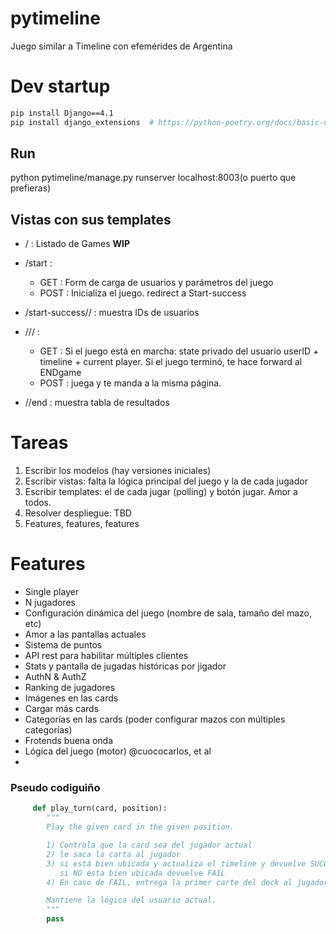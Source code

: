 # pytimeline
Juego similar a Timeline con efemérides de Argentina

# Dev startup

```bash
pip install Django==4.1
pip install django_extensions  # https://python-poetry.org/docs/basic-usage/

```
## Run 

python pytimeline/manage.py  runserver  localhost:8003(o puerto que prefieras)


## Vistas con sus templates

* / : Listado de Games **WIP**
* /start : 
    * GET : Form de carga de usuarios y parámetros del juego
    * POST : Inicializa el juego. redirect a Start-success

* /start-success/<gameID>/ :  muestra IDs de usuarios

* /<gameID>/<userID>/ : 
    * GET : Si el juego está en marcha: state privado del usuario userID + timeline + current player. Si el juego terminó, te hace forward al ENDgame
    * POST : juega y te manda a la misma página.

* /<gameID>/end : muestra tabla de resultados

# Tareas

1. Escribir los modelos (hay versiones iniciales)
1. Escribir vistas: falta la lógica principal del juego y la de cada jugador
1. Escribir templates: el de cada jugar (polling) y botón jugar. Amor a todos.
1. Resolver despliegue: TBD
1. Features, features, features

# Features

* Single player
* N jugadores
* Configuración dinámica del juego (nombre de sala, tamaño del mazo, etc)
* Amor a las pantallas actuales
* Sistema de puntos
* API rest para habilitar múltiples clientes
* Stats y pantalla de jugadas históricas por jigador
* AuthN & AuthZ
* Ranking de jugadores
* Imágenes en las cards
* Cargar más cards
* Categorías en las cards (poder configurar mazos con múltiples categorías)
* Frotends buena onda
* Lógica del juego (motor) @cuococarlos, et al
*

### Pseudo codiguiño

```python
     def play_turn(card, position):
        """
        Play the given card in the given position.

        1) Controla que la card sea del jugador actual
        2) le saca la carta al jugador
        3) si está bien ubicada y actualiza el timeline y devuelve SUCCESS
           si NO esta bien ubicada devuelve FAIL
        4) En caso de FAIL, entrega la primer carte del deck al jugador

        Mantiene la lógica del usuario actual.
        """
        pass
```
